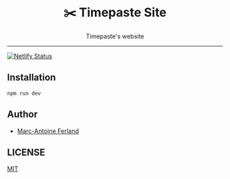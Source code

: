 <div align="center">
<h1>✂️ Timepaste Site</h1>

<p>Timepaste's website</p>
</div>

---

[![Netlify Status](https://api.netlify.com/api/v1/badges/dfedc2b2-520b-41da-8b44-87c41644f25c/deploy-status)](https://app.netlify.com/sites/timepaste/deploys)

## Installation

```
npm run dev
```

## Author

- [Marc-Antoine Ferland](https://maferland.com)

## LICENSE

[MIT](LICENSE)
